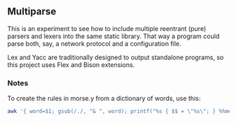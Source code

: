 ## Multiparse

This is an experiment to see how to include multiple reentrant (pure) parsers
and lexers into the same static library. That way a program could parse both,
say, a network protocol and a configuration file.

Lex and Yacc are traditionally designed to output standalone programs, so this
project uses Flex and Bison extensions.

### Notes

To create the rules in morse.y from a dictionary of words, use this:

```sh
awk '{ word=$1; gsub(/./, "& ", word); printf("%s { $$ = \"%s\"; } %%merge <either>\n", word, $1) }'
```
